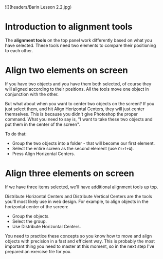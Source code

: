 ![](headers/Barin Lesson 2.2.jpg)
# Introduction to alignment tools

The **alignment tools** on the top panel work differently based on what you have selected. These tools need two elements to compare their positioning to each other.

# Align two elements on screen

If you have two objects and you have them both selected, of course they will aligned according to their positions. All the tools move one object in conjunction with the other.

But what about when you want to center two objects on the screen? If you just select them, and hit Align Horizontal Centers, they will just center themselves. This is because you didn't give Photoshop the proper command. What you need to say is, "I want to take these two objects and put them in the center of the screen".

To do that:

* Group the two objects into a folder - that will become our first element.
* Select the entire screen as the second element (use `Ctrl+A`).
* Press Align Horizontal Centers.

# Align three elements on screen

If we have three items selected, we'll have additional alignment tools up top.

Distribute Horizontal Centers and Distribute Vertical Centers are the tools you'll most likely use in web design. For example, to align objects in the horizontal center of the screen:

* Group the objects.
* Select the group.
* Use Distribute Horizontal Centers.

You need to practice these concepts so you know how to move and align objects with precision in a fast and efficient way. This is probably the most important thing you need to master at this moment, so in the next step I've prepared an exercise file for you.
